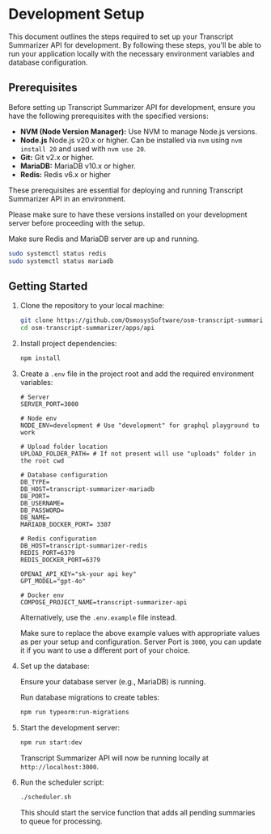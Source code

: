 # Development Setup

This document outlines the steps required to set up your Transcript Summarizer API for development. By following these steps, you'll be able to run your application locally with the necessary environment variables and database configuration.

## Prerequisites

Before setting up Transcript Summarizer API for development, ensure you have the following prerequisites with the specified versions:

- **NVM (Node Version Manager):** Use NVM to manage Node.js versions.
- **Node.js** Node.js v20.x or higher. Can be installed via `nvm` using `nvm install 20` and used with `nvm use 20`.
- **Git:** Git v2.x or higher.
- **MariaDB:** MariaDB v10.x or higher.
- **Redis:** Redis v6.x or higher

These prerequisites are essential for deploying and running Transcript Summarizer API in an environment.

Please make sure to have these versions installed on your development server before proceeding with the setup.

Make sure Redis and MariaDB server are up and running.

```bash
sudo systemctl status redis
sudo systemctl status mariadb
```

## Getting Started

1. Clone the repository to your local machine:

   ```sh
   git clone https://github.com/OsmosysSoftware/osm-transcript-summarizer.git
   cd osm-transcript-summarizer/apps/api
   ```

2. Install project dependencies:

   ```sh
   npm install
   ```

3. Create a `.env` file in the project root and add the required environment variables:

   ```env
   # Server
   SERVER_PORT=3000

   # Node env
   NODE_ENV=development # Use "development" for graphql playground to work

   # Upload folder location
   UPLOAD_FOLDER_PATH= # If not present will use "uploads" folder in the root cwd

   # Database configuration
   DB_TYPE=
   DB_HOST=transcript-summarizer-mariadb
   DB_PORT=
   DB_USERNAME=
   DB_PASSWORD=
   DB_NAME=
   MARIADB_DOCKER_PORT= 3307

   # Redis configuration
   DB_HOST=transcript-summarizer-redis
   REDIS_PORT=6379
   REDIS_DOCKER_PORT=6379

   OPENAI_API_KEY="sk-your api key"
   GPT_MODEL="gpt-4o"

   # Docker env
   COMPOSE_PROJECT_NAME=transcript-summarizer-api
   ```

   Alternatively, use the `.env.example` file instead.

   Make sure to replace the above example values with appropriate values as per your setup and configuration. Server Port is `3000`, you can update it if you want to use a different port of your choice.

4. Set up the database:

   Ensure your database server (e.g., MariaDB) is running.

   Run database migrations to create tables:

   ```sh
   npm run typeorm:run-migrations
   ```

5. Start the development server:

   ```sh
   npm run start:dev
   ```

   Transcript Summarizer API will now be running locally at `http://localhost:3000`.

6. Run the scheduler script:

   ```sh
   ./scheduler.sh
   ```

   This should start the service function that adds all pending summaries to queue for processing.
